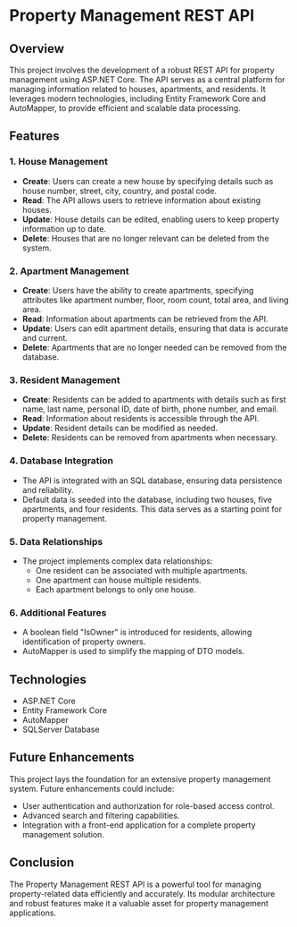# Property Management REST API

## Overview

This project involves the development of a robust REST API for property management using ASP.NET Core. The API serves as a central platform for managing information related to houses, apartments, and residents. It leverages modern technologies, including Entity Framework Core and AutoMapper, to provide efficient and scalable data processing.

## Features

### 1. House Management

- **Create**: Users can create a new house by specifying details such as house number, street, city, country, and postal code.
- **Read**: The API allows users to retrieve information about existing houses.
- **Update**: House details can be edited, enabling users to keep property information up to date.
- **Delete**: Houses that are no longer relevant can be deleted from the system.

### 2. Apartment Management

- **Create**: Users have the ability to create apartments, specifying attributes like apartment number, floor, room count, total area, and living area.
- **Read**: Information about apartments can be retrieved from the API.
- **Update**: Users can edit apartment details, ensuring that data is accurate and current.
- **Delete**: Apartments that are no longer needed can be removed from the database.

### 3. Resident Management

- **Create**: Residents can be added to apartments with details such as first name, last name, personal ID, date of birth, phone number, and email.
- **Read**: Information about residents is accessible through the API.
- **Update**: Resident details can be modified as needed.
- **Delete**: Residents can be removed from apartments when necessary.

### 4. Database Integration

- The API is integrated with an SQL database, ensuring data persistence and reliability.
- Default data is seeded into the database, including two houses, five apartments, and four residents. This data serves as a starting point for property management.

### 5. Data Relationships

- The project implements complex data relationships:
  - One resident can be associated with multiple apartments.
  - One apartment can house multiple residents.
  - Each apartment belongs to only one house.

### 6. Additional Features

- A boolean field "IsOwner" is introduced for residents, allowing identification of property owners.
- AutoMapper is used to simplify the mapping of DTO models.

## Technologies

- ASP.NET Core
- Entity Framework Core
- AutoMapper
- SQLServer Database

## Future Enhancements

This project lays the foundation for an extensive property management system. Future enhancements could include:

- User authentication and authorization for role-based access control.
- Advanced search and filtering capabilities.
- Integration with a front-end application for a complete property management solution.

## Conclusion

The Property Management REST API is a powerful tool for managing property-related data efficiently and accurately. Its modular architecture and robust features make it a valuable asset for property management applications.



